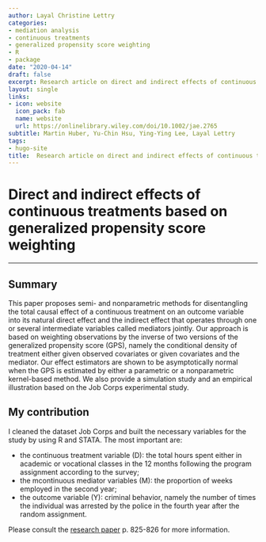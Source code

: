 ```yaml
---
author: Layal Christine Lettry
categories:
- mediation analysis
- continuous treatments 
- generalized propensity score weighting
- R
- package
date: "2020-04-14"
draft: false
excerpt: Research article on direct and indirect effects of continuous treatments based on generalized propensity score weighting
layout: single
links:
- icon: website
  icon_pack: fab
  name: website
  url: https://onlinelibrary.wiley.com/doi/10.1002/jae.2765
subtitle: Martin Huber, Yu-Chin Hsu, Ying-Ying Lee, Layal Lettry
tags:
- hugo-site
title:  Research article on direct and indirect effects of continuous treatments based on generalized propensity score weighting
---
```

# Direct and indirect effects of continuous treatments based on generalized propensity score weighting
---

## Summary
This paper proposes semi- and nonparametric methods for disentangling the total causal effect of a continuous treatment on an outcome variable into its natural direct effect and the indirect effect that operates through one or several intermediate variables called mediators jointly. Our approach is based on weighting observations by the inverse of two versions of the generalized propensity score (GPS), namely the conditional density of treatment either given observed covariates or given covariates and the mediator. Our effect estimators are shown to be asymptotically normal when the GPS is estimated by either a parametric or a nonparametric kernel-based method. We also provide a simulation study and an empirical illustration based on the Job Corps experimental study.

## My contribution

I cleaned the dataset Job Corps and built the necessary variables for the study by using R and STATA. The most important are:

- the continuous treatment variable (D): the total hours spent either in academic or vocational classes in the 12 months following the program assignment according to the survey;
- the mcontinuous mediator variables (M): the proportion of weeks employed in the second year;
- the outcome variable (Y): criminal behavior, namely the number of times
the individual was arrested by the police in the fourth year after the random assignment.

Please consult the [research paper](https://onlinelibrary.wiley.com/doi/10.1002/jae.2765) p. 825-826 for more information.